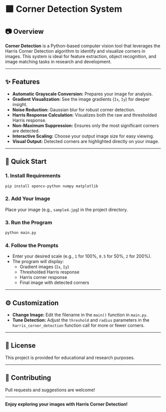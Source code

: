 # 🟩 Corner Detection System

## 📷 Overview

**Corner Detection** is a Python-based computer vision tool that leverages the Harris Corner Detection algorithm to identify and visualize corners in images. This system is ideal for feature extraction, object recognition, and image matching tasks in research and development.

---

## ✨ Features

- **Automatic Grayscale Conversion:** Prepares your image for analysis.
- **Gradient Visualization:** See the image gradients (`Ix`, `Iy`) for deeper insight.
- **Noise Reduction:** Gaussian blur for robust corner detection.
- **Harris Response Calculation:** Visualizes both the raw and thresholded Harris response.
- **Non-Maximum Suppression:** Ensures only the most significant corners are detected.
- **Interactive Scaling:** Choose your output image size for easy viewing.
- **Visual Output:** Detected corners are highlighted directly on your image.

---

## 🚀 Quick Start

### 1. **Install Requirements**

```sh
pip install opencv-python numpy matplotlib
```

### 2. **Add Your Image**

Place your image (e.g., `sample4.jpg`) in the project directory.

### 3. **Run the Program**

```sh
python main.py
```

### 4. **Follow the Prompts**

- Enter your desired scale (e.g., `1` for 100%, `0.5` for 50%, `2` for 200%).
- The program will display:
  - Gradient images (`Ix`, `Iy`)
  - Thresholded Harris response
  - Harris corner response
  - Final image with detected corners

---

## ⚙️ Customization

- **Change Image:** Edit the filename in the `main()` function in `main.py`.
- **Tune Detection:** Adjust the `threshold` and `radius` parameters in the `harris_corner_detection` function call for more or fewer corners.

---

## 📝 License

This project is provided for educational and research purposes.

---

## 🤝 Contributing

Pull requests and suggestions are welcome!

---

**Enjoy exploring your images with Harris Corner Detection!**
```